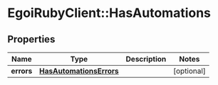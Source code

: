 # EgoiRubyClient::HasAutomations

## Properties
Name | Type | Description | Notes
------------ | ------------- | ------------- | -------------
**errors** | [**HasAutomationsErrors**](HasAutomationsErrors.md) |  | [optional] 


